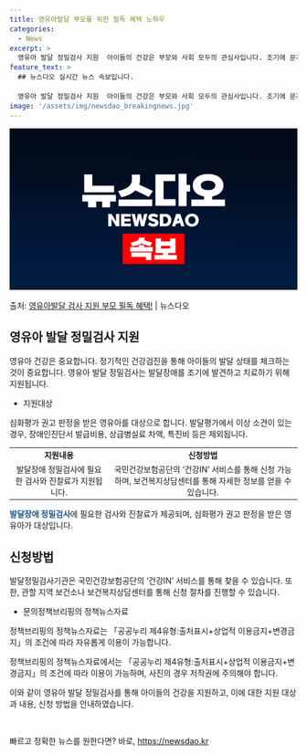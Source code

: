 ```yaml
---
title: 영유아발달 부모를 위한 필독 혜택 노하우
categories:
  - News
excerpt: >
  영유아 발달 정밀검사 지원  아이들의 건강은 부모와 사회 모두의 관심사입니다. 조기에 문제를 발견하고 치료하…
feature_text: >
  ## 뉴스다오 실시간 뉴스 속보입니다.

  영유아 발달 정밀검사 지원  아이들의 건강은 부모와 사회 모두의 관심사입니다. 조기에 문제를 발견하고 치료하…
image: '/assets/img/newsdao_breakingnews.jpg'
---
```


![뉴스다오 속보](/assets/img/newsdao_breakingnews.jpg)

<p>출처: <a href="https://newsdao.kr/4565" rel="dofollow">영유아발달 검사 지원 부모 필독 혜택!</a> | 뉴스다오</p>

<h2 data-ke-size="size26">영유아 발달 정밀검사 지원</h2>

영유아 건강은 중요합니다. 정기적인 건강검진을 통해 아이들의 발달 상태를 체크하는 것이 중요합니다. 영유아 발달 정밀검사는 발달장애를 조기에 발견하고 치료하기 위해 지원됩니다.

<ul>
  <li>지원대상</li>
</ul>
<p data-ke-size="size16">심화평가 권고 판정을 받은 영유아를 대상으로 합니다. 발달평가에서 이상 소견이 있는 경우, 장애인진단서 발급비용, 상급병실료 차액, 특진비 등은 제외됩니다.</p>

<table>
  <tr>
    <td style="text-align: center; height: 17px;"><b>지원내용</b></td>
    <td style="text-align: center; height: 17px;"><b>신청방법</b></td>
  </tr>
  <tr>
    <td style="text-align: center; height: 17px;">발달장애 정밀검사에 필요한 검사와 진찰료가 지원됩니다.</td>
    <td style="text-align: center; height: 17px;">국민건강보험공단의 ‘건강IN’ 서비스를 통해 신청 가능하며, 보건복지상담센터를 통해 자세한 정보를 얻을 수 있습니다.</td>
  </tr>
</table>

<b><span style="color: #1a5490;">발달장애 정밀검사</span></b>에 필요한 검사와 진찰료가 제공되며, 심화평가 권고 판정을 받은 영유아가 대상입니다.

<h2 data-ke-size="size26">신청방법</h2>

<p data-ke-size="size16">발달정밀검사기관은 국민건강보험공단의 ‘건강IN’ 서비스를 통해 찾을 수 있습니다. 또한, 관할 지역 보건소나 보건복지상담센터를 통해 신청 절차를 진행할 수 있습니다.</p>

<ul>
  <li>문의정책브리핑의 정책뉴스자료</li>
</ul>
<p data-ke-size="size16">정책브리핑의 정책뉴스자료는 「공공누리 제4유형:출처표시+상업적 이용금지+변경금지」의 조건에 따라 자유롭게 이용이 가능합니다.</p>

정책브리핑의 정책뉴스자료에서는 「공공누리 제4유형:출처표시+상업적 이용금지+변경금지」의 조건에 따라 이용이 가능하며, 사진의 경우 저작권에 주의해야 합니다.

이와 같이 영유아 발달 정밀검사를 통해 아이들의 건강을 지원하고, 이에 대한 지원 대상과 내용, 신청 방법을 안내하였습니다.<p data-ke-size="size16">&nbsp;</p> 

빠르고 정확한 뉴스를 원한다면? 바로, <a href="https://newsdao.kr" rel="dofollow">https://newsdao.kr</a>


    

